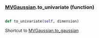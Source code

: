 ### [MVGaussian](MVGaussian.md).to_univariate (function)


```py

def to_univariate(self, dimension)

```



Shortcut to [MVGaussian.to_gaussian](MVGaussian.to_gaussian.md)

